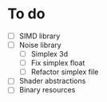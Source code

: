 # To do 
- [ ] SIMD library
- [ ] Noise library
    - [ ] Simplex 3d
    - [ ] Fix simplex float
    - [ ] Refactor simplex file
- [ ] Shader abstractions
- [ ] Binary resources
